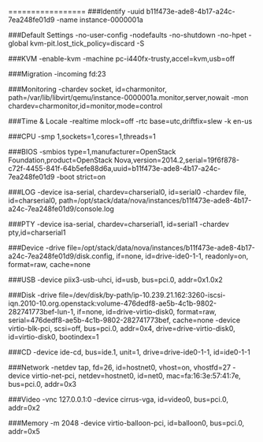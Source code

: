 =================
###Identify
-uuid b11f473e-ade8-4b17-a24c-7ea248fe01d9 
-name instance-0000001a 

###Default Settings
-no-user-config 
-nodefaults 
-no-shutdown 
-no-hpet 
-global kvm-pit.lost_tick_policy=discard 
-S 

###KVM
-enable-kvm 
-machine pc-i440fx-trusty,accel=kvm,usb=off 

###Migration
-incoming fd:23 

###Monitoring
-chardev socket,
     id=charmonitor,
     path=/var/lib/libvirt/qemu/instance-0000001a.monitor,server,nowait 
-mon chardev=charmonitor,id=monitor,mode=control 

###Time & Locale
-realtime mlock=off 
-rtc base=utc,driftfix=slew 
-k en-us 

###CPU
-smp 1,sockets=1,cores=1,threads=1 

###BIOS
-smbios type=1,manufacturer=OpenStack Foundation,product=OpenStack Nova,version=2014.2,serial=19f6f878-c72f-4455-841f-64b5efe88d6a,uuid=b11f473e-ade8-4b17-a24c-7ea248fe01d9 
-boot strict=on 

###LOG
-device isa-serial,
     chardev=charserial0,
     id=serial0 
-chardev file,
     id=charserial0,
     path=/opt/stack/data/nova/instances/b11f473e-ade8-4b17-a24c-7ea248fe01d9/console.log 

###PTY
-device isa-serial,
     chardev=charserial1,
     id=serial1
-chardev pty,id=charserial1 

###Device
-drive file=/opt/stack/data/nova/instances/b11f473e-ade8-4b17-a24c-7ea248fe01d9/disk.config,
     if=none,
     id=drive-ide0-1-1,
     readonly=on,
     format=raw,
     cache=none 

###USB
-device piix3-usb-uhci,
     id=usb,
     bus=pci.0,
     addr=0x1.0x2 

###Disk
-drive file=/dev/disk/by-path/ip-10.239.21.162:3260-iscsi-iqn.2010-10.org.openstack:volume-476dedf8-ae5b-4c1b-9802-282741773bef-lun-1,
     if=none,
     id=drive-virtio-disk0,
     format=raw,
     serial=476dedf8-ae5b-4c1b-9802-282741773bef,
     cache=none 
-device virtio-blk-pci,
     scsi=off,
     bus=pci.0,
     addr=0x4,
     drive=drive-virtio-disk0,
     id=virtio-disk0,
     bootindex=1 

###CD
-device ide-cd,
     bus=ide.1,
     unit=1,
     drive=drive-ide0-1-1,
     id=ide0-1-1 

###Network
-netdev tap,
     fd=26,
     id=hostnet0,
     vhost=on,
     vhostfd=27 
-device virtio-net-pci,
     netdev=hostnet0,
     id=net0,
     mac=fa:16:3e:57:41:7e,
     bus=pci.0,
     addr=0x3 

###Video
-vnc 127.0.0.1:0 
-device cirrus-vga,
     id=video0,
     bus=pci.0,
     addr=0x2 

###Memory
-m 2048 
-device virtio-balloon-pci,
     id=balloon0,
     bus=pci.0,
     addr=0x5
